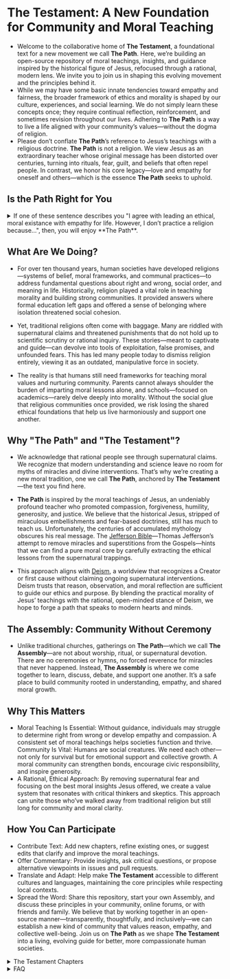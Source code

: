 # The Testament: A New Foundation for Community and Moral Teaching
- Welcome to the collaborative home of **The Testament**, a foundational text for a new movement we call **The Path**. Here, we’re building an open-source repository of moral teachings, insights, and guidance inspired by the historical figure of Jesus, refocused through a rational, modern lens. We invite you to join us in shaping this evolving movement and the principles behind it.
- While we may have some basic innate tendencies toward empathy and fairness, the broader framework of ethics and morality is shaped by our culture, experiences, and social learning. We do not simply learn these concepts once; they require continual reflection, reinforcement, and sometimes revision throughout our lives. Adhering to **The Path** is a way to live a life aligned with your community’s values—without the dogma of religion.
- Please don’t conflate **The Path**’s reference to Jesus’s teachings with a religious doctrine. **The Path** is not a religion. We view Jesus as an extraordinary teacher whose original message has been distorted over centuries, turning into rituals, fear, guilt, and beliefs that often repel people. In contrast, we honor his core legacy—love and empathy for oneself and others—which is the essence **The Path** seeks to uphold.

## Is the Path Right for You
<details>
<summary>
  If one of these sentence describes you "I agree with leading an ethical, moral existance with empathy for life. However, I don’t practice a religion because…", then, you will enjoy **The Path**. 
</summary>
  
### I believe morality can exist independently of religion 
    I think one can lead a moral and empathetic life without adhering to any religious doctrine.
  
### I do not believe in any deity or higher power 
    I identify as an atheist or do not find evidence for the existence of gods.
  
### I am uncertain about the existence of higher powers 
    I identify as agnostic and prefer to keep an open mind about what we cannot know.

### I prefer a secular or scientific worldview
    I find that reason, evidence, and critical thinking guide my life decisions without needing religion.

###  I am ‘spiritual but not religious’
    I believe in some form of spirituality or interconnectedness but do not follow organized religious practices.

###  I disagree with specific religious teachings or doctrines 
    Certain theological views or rules in organized religions conflict with my personal values or logic.

###  I have had negative experiences with organized religion 
    Traumatic or disappointing experiences in religious institutions have led me to distance myself.

###  I feel religion can be divisive or dogmatic
    Organized religion sometimes fosters exclusion or dogmatism that I find problematic.

###  I’ve grown up without religious influence
    I was never raised with religion or never found a reason to adopt one later in life.

###  I find meaning and purpose through other philosophies
    I adhere to philosophical or ethical frameworks (e.g., humanism, stoicism, existentialism) instead of religious ones.

###  I prefer personal introspection over structured worship
    Meditation, personal reflection, or other practices fulfill my spiritual or moral needs without religious guidelines.

###  I find religious institutions incompatible with my views on social justice
    Certain religious traditions seem at odds with my stance on equality, rights, or cultural and gender issues.

###  I rely on community and shared human values instead
    I get a sense of belonging and moral grounding from secular communities rather than religious congregations.

###  I haven’t felt the need for religion in my life
    I simply haven’t encountered a need—intellectual, emotional, or social—for religious faith or practice.

###  I’m still exploring my beliefs and not ready to commit to a religion
    I’m open-minded and curious but haven’t settled on a structured religion.

###  I believe religions were created by humans for historical/cultural reasons
    I see religion as a product of human culture rather than a universal or divine truth.

###  I value ethical principles more than specific religious tenets
    I see no reason to align with a religion’s rules when broader ethical principles suffice.

###  I prefer universal compassion without religious labels
    I strive for empathy and altruism that transcend religious boundaries.
  
</details>

## What Are We Doing?
- For over ten thousand years, human societies have developed religions—systems of belief, moral frameworks, and communal practices—to address fundamental questions about right and wrong, social order, and meaning in life. Historically, religion played a vital role in teaching morality and building strong communities. It provided answers where formal education left gaps and offered a sense of belonging where isolation threatened social cohesion.

- Yet, traditional religions often come with baggage. Many are riddled with supernatural claims and threatened punishments that do not hold up to scientific scrutiny or rational inquiry. These stories—meant to captivate and guide—can devolve into tools of exploitation, false promises, and unfounded fears. This has led many people today to dismiss religion entirely, viewing it as an outdated, manipulative force in society.

- The reality is that humans still need frameworks for teaching moral values and nurturing community. Parents cannot always shoulder the burden of imparting moral lessons alone, and schools—focused on academics—rarely delve deeply into morality. Without the social glue that religious communities once provided, we risk losing the shared ethical foundations that help us live harmoniously and support one another.

## Why "The Path" and "The Testament"?
- We acknowledge that rational people see through supernatural claims. We recognize that modern understanding and science leave no room for myths of miracles and divine interventions. That’s why we’re creating a new moral tradition, one we call **The Path**, anchored by **The Testament**—the text you find here.

- **The Path** is inspired by the moral teachings of Jesus, an undeniably profound teacher who promoted compassion, forgiveness, humility, generosity, and justice. We believe that the historical Jesus, stripped of miraculous embellishments and fear-based doctrines, still has much to teach us. Unfortunately, the centuries of accumulated mythology obscures his real message. The [Jefferson Bible](https://en.wikipedia.org/wiki/Jefferson_Bible)—Thomas Jefferson’s attempt to remove miracles and superstitions from the Gospels—hints that we can find a pure moral core by carefully extracting the ethical lessons from the supernatural trappings.

- This approach aligns with [Deism](https://en.wikipedia.org/wiki/Deism), a worldview that recognizes a Creator or first cause without claiming ongoing supernatural interventions. Deism trusts that reason, observation, and moral reflection are sufficient to guide our ethics and purpose. By blending the practical morality of Jesus’ teachings with the rational, open-minded stance of Deism, we hope to forge a path that speaks to modern hearts and minds.

## The Assembly: Community Without Ceremony
- Unlike traditional churches, gatherings on **The Path**—which we call **The Assembly**—are not about worship, ritual, or supernatural devotion. There are no ceremonies or hymns, no forced reverence for miracles that never happened. Instead, **The Assembly** is where we come together to learn, discuss, debate, and support one another. It’s a safe place to build community rooted in understanding, empathy, and shared moral growth.

## Why This Matters
- Moral Teaching Is Essential: Without guidance, individuals may struggle to determine right from wrong or develop empathy and compassion. A consistent set of moral teachings helps societies function and thrive. Community Is Vital: Humans are social creatures. We need each other—not only for survival but for emotional support and collective growth. A moral community can strengthen bonds, encourage civic responsibility, and inspire generosity.
- A Rational, Ethical Approach: By removing supernatural fear and focusing on the best moral insights Jesus offered, we create a value system that resonates with critical thinkers and skeptics. This approach can unite those who’ve walked away from traditional religion but still long for community and moral clarity.

## How You Can Participate
- Contribute Text: Add new chapters, refine existing ones, or suggest edits that clarify and improve the moral teachings.
- Offer Commentary: Provide insights, ask critical questions, or propose alternative viewpoints in issues and pull requests.
- Translate and Adapt: Help make **The Testament** accessible to different cultures and languages, maintaining the core principles while respecting local contexts.
- Spread the Word: Share this repository, start your own Assembly, and discuss these principles in your community, online forums, or with friends and family. We believe that by working together in an open-source manner—transparently, thoughtfully, and inclusively—we can establish a new kind of community that values reason, empathy, and collective well-being. Join us on **The Path** as we shape **The Testament** into a living, evolving guide for better, more compassionate human societies.

<details>
<summary>The Testament Chapters</summary>

### &nbsp;&nbsp;&nbsp;&nbsp;Preface [Read Preface →]( Preface.md)
### &nbsp;&nbsp;&nbsp;&nbsp;Chapter 1: The Path [Read Chapter →](Chapter_1.md)
### &nbsp;&nbsp;&nbsp;&nbsp;Chapter 2: The Original Teacher [Read Chapter →](Chapter_2.md)
### &nbsp;&nbsp;&nbsp;&nbsp;Chapter 3: Beyond the Supernatural [Read Chapter →](Chapter_3.md)
### &nbsp;&nbsp;&nbsp;&nbsp;Chapter 4: Community [Read Chapter →](Chapter_4.md)
### &nbsp;&nbsp;&nbsp;&nbsp;Chapter 5: Teaching and Learning [Read Chapter →](Chapter_5.md)	
### &nbsp;&nbsp;&nbsp;&nbsp;Chapter 6: Personal Responsibility [Read Chapter →](Chapter_6.md)		
### &nbsp;&nbsp;&nbsp;&nbsp;Chapter 7: Suffering and Resilience [Read Chapter →](Chapter_7.md)		
### &nbsp;&nbsp;&nbsp;&nbsp;Chapter 8: Love and Connection [Read Chapter →](Chapter_8.md)	
### &nbsp;&nbsp;&nbsp;&nbsp;Chapter 9: Empathy in Action [Read Chapter →](Chapter_9.md)	
### &nbsp;&nbsp;&nbsp;&nbsp;Chapter 10: Celebration and Reflection [Read Chapter →](Chapter_10.md)	
### &nbsp;&nbsp;&nbsp;&nbsp;Chapter 11: Aligning Ethics with Knowledge [Read Chapter →](Chapter_11.md)	
### &nbsp;&nbsp;&nbsp;&nbsp;Chapter 12: The Way Forward [Read Chapter →](Chapter_12.md)	
</details>


<details>
<summary>FAQ</summary>

### Is The Path a Religion

- No, **The Path** is a movement. While religion has inspired great acts of kindness, art, and justice, its dangers lie in its misuse or when it becomes inflexible, exclusionary, or overly tied to power structures and **The Path**'s mission is to separate from the Dogmatism, Absolutism, Exploitation of Fear and Guilt and Resistance to Change that religions breed and offer an ethical and moral path forward for society.

### Does The Path Believe In God

- The word "God" carries significant cultural and religious weight, often evoking anthropomorphic imagery or specific religious narratives that may not align with a scientific or philosophical understanding of ultimate reality. Terms like "The Source" or "Infinity" might better capture the abstract, unifying principle that underpins existence without the constraints of human-like attributes or religious dogma. These alternatives emphasize the origin, interconnectedness, and boundlessness of the cosmos while avoiding polarization or misunderstanding. However, if "God" is how you are comfortable referencing the ultimate force of our nature then that is fine.
- In this context, "God" can be understood as the foundational force or principle underpinning the existence of the universe—a unifying power that transcends human definitions and anthropomorphic attributes. This "God" is not a supernatural being in the traditional sense, nor confined by human-like qualities, but instead represents the ultimate reality from which all things emerge and to which all things return.
- In this perspective, God is the prime mover or the first cause—the source of the laws and constants that govern the universe. While these laws give rise to matter, energy, life, and consciousness, God is not limited to the realm of physical phenomena. God encompasses the totality of existence, integrating the observable and the not-yet-observable, the measurable and the ineffable.
- Rather than existing within the universe as a discrete entity, God is the universe and beyond it—a seamless, interconnected reality that drives the processes of creation, transformation, and dissolution. This force is neither random nor chaotic but operates with precision through patterns we strive to understand, such as mathematics, physics, and the natural sciences.
- God might be seen as the origin of complexity and simplicity, the reason why the universe is comprehensible and why it exists at all. This understanding resonates with scientific principles while acknowledging the limits of human comprehension. Just as science evolves to understand the mysteries of existence, our conception of God evolves to reflect an ever-deepening awareness of the cosmos.
- In essence, God is not "something out there" but the profound reality that makes everything possible—a creative, sustaining, and transformative principle that underlies not only the physical universe but also the emergent properties of consciousness, beauty, and meaning. God is both the seed of existence and the fertile soil from which all possibilities arise, guiding scientists, philosophers, and seekers alike toward a greater understanding of the infinite mystery we inhabit.

### How does The Path differ from Christianity? 
- The Path and Christianity differ fundamentally in their approach to spirituality and religious concepts, with Christianity embracing numerous supernatural elements that The Path explicitly rejects. While Christianity centers on Jesus as the divine Son of God who performed miracles (like walking on water, turning water into wine, and raising Lazarus from the dead), died for humanity's sins, and was physically resurrected, along with beliefs in heaven, hell, angels, demons, divine intervention, supernatural salvation, and end-times prophecies like the rapture and apocalypse, The Path takes a markedly different approach by focusing solely on the practical and ethical teachings of Jesus without any supernatural elements. The Path eschews traditional church elements that often alienate younger generations, such as rigid Sunday service structures, formal hymn singing, lengthy sermons, repetitive rituals (like communion, confession, baptism, confirmation), strict dress codes, tithing requirements, and guilt-based messaging about sin and eternal damnation. The Path also leaves behind concepts like holy water, blessed objects, sacred relics, transubstantiation, speaking in tongues, divine healing, and the idea of clergy having special divine authority. Instead, it promotes community support, human compassion, and ethical principles that enhance human flourishing, deliberately avoiding supernatural explanations in favor of natural ones. This represents a fundamental philosophical divide, with Christianity building its framework on divine intervention and supernatural beliefs, while The Path deliberately strips away these elements to focus on practical wisdom and human-centered solutions to life's challenges.

### Are people recruited to be part of The Path?
- No. People find their way to The Path through their own journey of questioning and seeking, rather than through any recruitment or evangelism. Often, these individuals have long harbored a deep respect for the core ethical teachings found in religious traditions while privately struggling with supernatural claims that conflict with their scientific understanding of the world. They may have spent years feeling caught between their desire for moral guidance and community, and their inability to accept literal interpretations of religious myths and miracles. Some come to The Path after experiencing a growing disconnect between their rational worldview and traditional religious practices, yet still yearning for the sense of purpose and ethical framework that religion once provided. Others arrive after becoming disillusioned with organized religion's supernatural elements, while still valuing its underlying messages about compassion, justice, and human dignity. The Path emerges as a natural destination for those who have independently concluded that they need a framework for living ethically and meaningfully without supernatural beliefs - people who seek the wisdom of moral teachings and the strength of community support, but wish to engage with these elements through a lens of reason and evidence-based thinking. This organic, self-directed discovery process ensures that those who find themselves on The Path are there because it genuinely aligns with their own thoughtful conclusions about how to live a meaningful life, not because they were persuaded or recruited by others.
</details>

